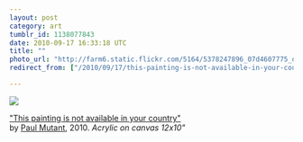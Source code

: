 ```yaml
---
layout: post
category: art
tumblr_id: 1138077843  
date: 2010-09-17 16:33:18 UTC
title: ""
photo_url: "http://farm6.static.flickr.com/5164/5378247896_07d4607775_o.jpg"
redirect_from: ["/2010/09/17/this-painting-is-not-available-in-your-country.html"]

---
```


[![](//farm6.static.flickr.com/5164/5378247896_07d4607775_o.jpg)](http://streetfiles.org/photos/detail/642267/)

["This painting is not available in your country"](http://streetfiles.org/photos/detail/642267/)<br>
by [Paul Mutant](http://www.paulmutant.com/), 2010. *Acrylic on canvas 12x10"*